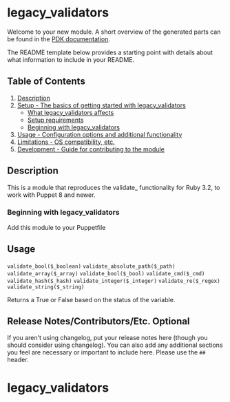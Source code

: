 # legacy_validators

Welcome to your new module. A short overview of the generated parts can be found
in the [PDK documentation][1].

The README template below provides a starting point with details about what
information to include in your README.

## Table of Contents

1. [Description](#description)
1. [Setup - The basics of getting started with legacy_validators](#setup)
    * [What legacy_validators affects](#what-legacy_validators-affects)
    * [Setup requirements](#setup-requirements)
    * [Beginning with legacy_validators](#beginning-with-legacy_validators)
1. [Usage - Configuration options and additional functionality](#usage)
1. [Limitations - OS compatibility, etc.](#limitations)
1. [Development - Guide for contributing to the module](#development)

## Description

This is a module that reproduces the validate_<thing> functionality for Ruby 3.2, to work with Puppet 8 and newer.

### Beginning with legacy_validators

Add this module to your Puppetfile

## Usage

`validate_bool($_boolean)`
`validate_absolute_path($_path)`
`validate_array($_array)`
`validate_bool($_bool)`
`validate_cmd($_cmd)`
`validate_hash($_hash)`
`validate_integer($_integer)`
`validate_re($_regex)`
`validate_string($_string)`

Returns a True or False based on the status of the variable.


## Release Notes/Contributors/Etc. **Optional**

If you aren't using changelog, put your release notes here (though you should
consider using changelog). You can also add any additional sections you feel are
necessary or important to include here. Please use the `##` header.

[1]: https://puppet.com/docs/pdk/latest/pdk_generating_modules.html
[2]: https://puppet.com/docs/puppet/latest/puppet_strings.html
[3]: https://puppet.com/docs/puppet/latest/puppet_strings_style.html
# legacy_validators
